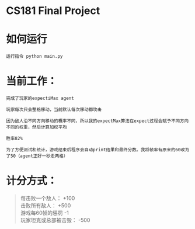 # CS181 Final Project

# 如何运行
    运行指令 python main.py

# 当前工作：
    完成了玩家的expectiMax agent

    玩家每次只会整格移动，当前默认每次移动都攻击

    因为敌人沿不同方向移动的概率不同，所以我的expectMax算法在expect过程会赋予不同方向不同的权重，然后计算加权平均

    胜率82%

    为了方便测试和统计，游戏结束后程序会自动print结果和最终分数。我将帧率有原来的60改为了50（agent正好一秒走两格）

# 计分方式：
>   每击败一个敌人：        +100 <br>
>   击败所有敌人：          +500 <br>
>   游戏每60帧的惩罚        -1 <br>
>   玩家坦克或总部被击毁：   -500 <br>


